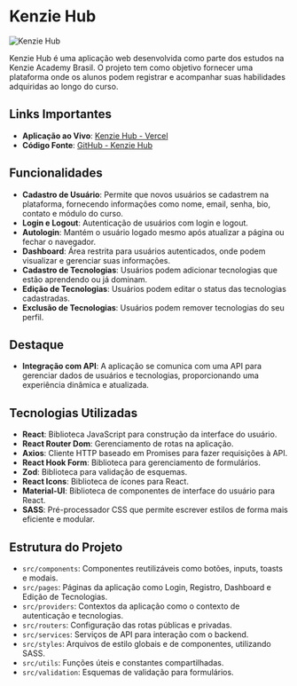 # Kenzie Hub

![Kenzie Hub](https://github.com/Kenzie-Academy-Brasil-Developers/react-entrega-kenzie-hub-JrValerio/blob/main/src/assets/KenzieHub.png)

Kenzie Hub é uma aplicação web desenvolvida como parte dos estudos na Kenzie Academy Brasil. O projeto tem como objetivo fornecer uma plataforma onde os alunos podem registrar e acompanhar suas habilidades adquiridas ao longo do curso.

## Links Importantes

- **Aplicação ao Vivo**: [Kenzie Hub - Vercel](https://kenzie-hub-seven-blue.vercel.app/)
- **Código Fonte**: [GitHub - Kenzie Hub](https://github.com/JrValerio/Kenzie-Hub)

## Funcionalidades

- **Cadastro de Usuário**: Permite que novos usuários se cadastrem na plataforma, fornecendo informações como nome, email, senha, bio, contato e módulo do curso.
- **Login e Logout**: Autenticação de usuários com login e logout.
- **Autologin**: Mantém o usuário logado mesmo após atualizar a página ou fechar o navegador.
- **Dashboard**: Área restrita para usuários autenticados, onde podem visualizar e gerenciar suas informações.
- **Cadastro de Tecnologias**: Usuários podem adicionar tecnologias que estão aprendendo ou já dominam.
- **Edição de Tecnologias**: Usuários podem editar o status das tecnologias cadastradas.
- **Exclusão de Tecnologias**: Usuários podem remover tecnologias do seu perfil.

## Destaque

- **Integração com API**: A aplicação se comunica com uma API para gerenciar dados de usuários e tecnologias, proporcionando uma experiência dinâmica e atualizada.

## Tecnologias Utilizadas

- **React**: Biblioteca JavaScript para construção da interface do usuário.
- **React Router Dom**: Gerenciamento de rotas na aplicação.
- **Axios**: Cliente HTTP baseado em Promises para fazer requisições à API.
- **React Hook Form**: Biblioteca para gerenciamento de formulários.
- **Zod**: Biblioteca para validação de esquemas.
- **React Icons**: Biblioteca de ícones para React.
- **Material-UI**: Biblioteca de componentes de interface do usuário para React.
- **SASS**: Pré-processador CSS que permite escrever estilos de forma mais eficiente e modular.

## Estrutura do Projeto

- `src/components`: Componentes reutilizáveis como botões, inputs, toasts e modais.
- `src/pages`: Páginas da aplicação como Login, Registro, Dashboard e Edição de Tecnologias.
- `src/providers`: Contextos da aplicação como o contexto de autenticação e tecnologias.
- `src/routers`: Configuração das rotas públicas e privadas.
- `src/services`: Serviços de API para interação com o backend.
- `src/styles`: Arquivos de estilo globais e de componentes, utilizando SASS.
- `src/utils`: Funções úteis e constantes compartilhadas.
- `src/validation`: Esquemas de validação para formulários.

